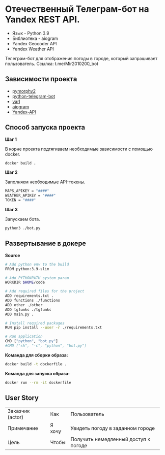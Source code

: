 # Отечественный Телеграм-бот на Yandex REST API.

- Язык - Python 3.9
- Библиотека - aiogram
- Yandex Geocoder API
- Yandex Weather API

Телеграм-бот для отображения погоды в городе, который запрашивает пользователь.
Ссылка: t.me/Mir2010200_bot

## Зависимости проекта
- [pymorphy2](https://pymorphy2.readthedocs.io/en/stable/)
- [python-telegram-bot](https://python-telegram-bot.org/)
- [yarl](https://pypi.org/project/yarl/)
- [aiogram](https://docs.aiogram.dev/en/latest/)
- [Yandex-API](https://yandex.ru/dev/)
## Способ запуска проекта

**Шаг 1**

В корне проекта подтягиваем необходимые зависимости с помощью docker.

```bash
docker build .
```

**Шаг 2**

Заполняем необходимые API-токены.

```bash
MAPS_APIKEY = "####"
WEATHER_APIKEY = "####"
TOKEN = "####"
```

**Шаг 3**

Запускаем бота.

```bash
python3 ./bot.py
```

## Развертывание в докере

**Source**
```bash
# Add python env to the build
FROM python:3.9-slim

# Add PYTHONPATH system param
WORKDIR $HOME/code

# Add required files for the project
ADD requirements.txt .
ADD functions ./functions
ADD other ./other
ADD tgfunks ./tgfunks
ADD main.py .

# Install required packages
RUN pip install --user -r ./requirements.txt

# Run application
CMD ["python", "bot.py"]
#CMD ["sh", "-c", "python", "bot.py"]
```

**Команда для сборки образа:**
```bash
docker build -t dockerfile .
```

**Команда для запуска образа:**
```bash
docker run --rm -it dockerfile
```

## User Story

|                  |        |                                      |
| ---------------- | ------ | ------------------------------------ |
| Заказчик (actor) | Как    | Пользователь                         |
| Примечание       | Я хочу | Увидеть погоду в заданном городе     |
| Цель             | Чтобы  | Получить немедленный доступ к погоде |